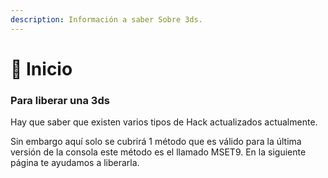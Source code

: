 ```yaml
---
description: Información a saber Sobre 3ds.
---
```


# 👾 Inicio



### Para liberar una 3ds

Hay que saber que existen varios tipos de Hack actualizados actualmente.

Sin embargo aquí solo se cubrirá 1 método que es válido para la última versión de la consola este método es el llamado MSET9. En la siguiente página te ayudamos a liberarla.

